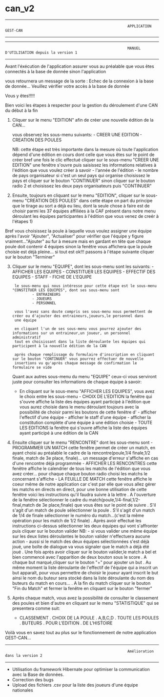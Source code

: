 # can_v2
***************************************************************************************************************************
                                							APPLICATION GEST-CAN
***************************************************************************************************************************

---------------------------------------------------------------------------------------------------------------------------
						                                	MANUEL D'UTILISATION depuis la version 1
---------------------------------------------------------------------------------------------------------------------------

Avant l'éxécution de l'application assurer vous au préalable que vous êtes connectés à la base de donnée sinon l'application 

vous retournera un message de la sorte : Echec de la connexion à la base de donnée...
					 Veuillez vérifier votre accès à la base de donnée

Vous y êtes!!!!!

Bien voici les étapes à respecter pour la gestion du déroulement d'une CAN du début à la fin

1) Cliquer sur le menu "EDITION" afin de créer une nouvelle édition de la CAN...

	vous observez les sous-menu suivants: - CREER UNE EDITION
					      - CREATION DES POULES
	
	NB: cette étape est très importante dans la mesure où toute l'application dépend d'une édition en cours dont 
	    celle que vous êtes sur le point de créer
   bref une fois le clic effectué 
	cliquer sur le sous-menu "CREER UNE EDITION"
		une fenêtre s'ouvre puis saisissez les informations relatives à l'édition que vous voulez créer à savoir
		- l'année de l'édition
		- le nombre de pays organisateur 
			si c'est un seul pays qui organise choisissez le pays et cliquer sur le bouton "CONTINUER"
			sinon cliquer sur le bouton radio 2 et choisissez les deux pays organisateurs puis "CONTINUER" 


2) Ensuite, toujours en cliquant sur le menu "EDITION", cliquer sur le sous-menu "CREATION DES POULES"
	dans cette étape on part du principe que le tirage au sort a déjà eu lieu, dont la seule chose à faire est de 
	choisir parmi les 37 équipes affiliées à la CAF présent dans notre menu déroulant les équipes participantes 
	à l'édition que vous venez de creér à l'étapes 1)
	
  Bref vous choisissez la poule à laquelle vous voulez assigner une équipe après l'avoir "Ajouter", "Actualiser" pour 
  vérifier que l'équipe y figure vraiment..."Ajouter" au fur à mesure mais en gardant en tête que chaque poule doit contenir
  4 équipes sinon la fenêtre vous affichera que la poule choisie est déjà pleine...
  si tout est ok!!! passons à l'étape suivante cliquer sur le  bouton "Terminer"

3) Cliquer sur le menu "EQUIPE", dont les sous-menu sont les suivants:
		- AFFICHER LES EQUIPES
		- CONSTITUER LES EQUIPES
		- EFFECTIF DES EQUIPES
		- STAFF
		- FICHE DE L'EQUIPE

		le sous-menu qui nous intéresse pour cette étape est le sous-menu "CONSTITUER LES EQUIPES", dont ses sous-menu sont 
				- ENTRAINEURS 
				- JOUEURS
				- PERSONNEL

		vous l'avez sans doute compris ses sous-menu nous permettent de créer ou d'ajouter des entraineurs,joueurs,le personnel dans 
		une équipe 

		en cliquant l'un de ses sous-menu vous pourrez ajouter des informations sur un entraineur,un joueur, un personnel administratif
		tout en choisissant dans la liste déroulante les équipes qui participent à la nouvelle édition de la CAN
		
		après chaque remplissage du formulaire d'inscription en cliquant sur le bouton "CONTINUER" vous pourrez effectuer de nouvelle 
		insertions vu qu'après chaque message de confirmation le formulaire se vide

	Quant aux autres sous-menu du menu "EQUIPE" ceux-ci vous serviront juste pour consulter les informations de chaque équipe à savoir:
	- En cliquant sur le sous-menu "AFFICHER LES EQUIPES", vous avez le choix entre les sous-menu
			- CHOIX DE L'EDITION
		la fenêtre qui s'ouvre affiche la liste des équipes ayant participé à l'édition que vous aurez choisie dans le menu déroulant
		toujours avec la possibilité de choisir parmi les boutons de cette fenêtre d' 
				- afficher l'effectif d'une équipe
				- afficher le staff d'une équipe
				- afficher la constitution complète d'une équipe à une édition choisie
			- TOUTE LES EDITIONS
  		la fenêtre qui s'ouvre affiche la liste des équipes ayant participé à une édition de la CAN


4) Ensuite cliquer sur le menu "RENCONTRE" dont les sous-menu sont 
			- PROGRAMMER UN MATCH
		cette fenêtre permet de créer un match, en ayant choisi au préalable le cadre de la rencontre(poule,1/4 finale,1/2 finale, match de 3e place, finale)...
		un message d'erreur s'affiche en cas d'une rencontre déjà programmée 
			- AFFICHER LES RENCONTRES 
		cette fenêtre affiche le calendrier de tous les matchs de l'édition que vous avez créer...
		pour chaque chaque bouton radio choisi les matchs le concernant s'affiche
			- LA FEUILLE DE MATCH
		cette fenêtre affiche le coeur même de notre application car c'est par elle que vous allez gérer les matchs en directs
		en direct, pour une bonne utilisation de cette fenêtre voici les instructions qu'il faudra suivre à la lettre
				. A l'ouverture de la fenêtre sélectionner le cadre du match(poule,1/4-final,1/2-final,match de 3e place,finale) que vous êtes sur le point de suivre
				. S'il s'agit d'un match de poule sélectionner la poule 
				. S'il s'agit d'un match de 1/4 de finale sélectionner le numéro du match...(c'est la même opération pour les match de 1/2 finale)
				. Après avoir effectué les instructions ci-dessus sélectionner les deux équipes qui vont s'affronter puis cliquer sur le bouton valider 
					NB: - si vous valider une même équipe sur les deux listes déroulantes le bouton valider n'effectuera aucune action
					    - aussi si le match des deux équipes sélectionnées s'est déjà joué, une boîte de dialogue va vous signaler que le match a déjà été joué
				. Une fois après avoir cliquer sur le bouton valider,le match a bel et bien commencé avec l'apparition de deux bouton sous le score
				. A chaque but marqué,cliquer sur le bouton "+" pour ajouter un but
				. Au même moment la liste déroulante de l'effectif de l'équipe qui a inscrit un but apparaît, pour vous permettre de choisir le joueur ayant inscrit le but
				  ainsi le nom du buteur sera stocké dans la liste déroulante du nom des buteurs du match en cours...
				. A la fin du match cliquer sur le bouton "Fin du Match" et fermer la fenêtre en cliquant sur le bouton "fermer"

5) Après chaque match, vous avez la possibilité de consulter le classement des poules et bien d'autre en cliquant sur le menu "STATISTIQUE" qui se presentera comme suit:
	- CLASSEMENT
		. CHOIX DE LA POULE
			. A,B,C,D
			. TOUTE LES POULES
		. BUTEURS
			. POUR L'EDITION
			. DE L'HISTOIRE

Voilà vous en savez tout au plus sur le fonctionnement de notre application GEST-CAN...

---------------------------------------------------------------------------------------------------------------------------
						                                	Amélioration dans la version 2
---------------------------------------------------------------------------------------------------------------------------
* Utilisation du framework Hibernate pour optimiser la communication avec la Base de données.
* Correction des bugs
* Upload des fichiers .csv pour la liste des joueurs d'une équipe nationales
